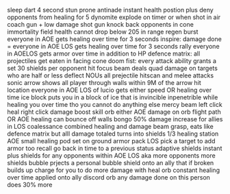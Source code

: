 sleep dart 4 second stun prone
antinade instant health postion plus deny opponents from healing for 5
dynomite explode on timer or when shot in air
coach gun + low damage shot gun knock back opponents in cone
immortality field health cannot drop below 205 in range
regen burst everyone in AOE gets healing over time for 3 seconds
inspire: damage done = everyone in AOE LOS gets healing over time for 3 seconds
rally everyone in AOELOS gets armor over time in addition to HP
defence matrix: all projectiles get eaten in facing cone
doom fist: every attack ability grants a set 30 shields per opponent hit
focus beam deals quad damage on targets who are half or less
deflect NOUs all prejectile hitscan and melee attacks
sonic arrow shows all player through walls within 9M of the arrow hit location
everyone in AOE LOS of lucio gets either speed OR healing over time
ice block puts you in a block of ice that is invincible inpenetrible while healing you over time tho you cannot do anything else
mercy beam left click heal right click damage boost
skill orb either AOE damage on orb flight path OR AOE healing can bounce off walls
bongo 50% damage increase for allies in LOS
coalessance combined healing and damage beam
grasp, eats like defence matrix but alll damage totaled  turns into shields 1/3
healing station AOE small healing pod set on ground
armor pack LOS pick a target to add armor too
recall go back in time to a previous status
adaptive shields instant plus shields for any opponents within AOE LOS aka more opponents more shields
bubble prjects a personal bubble shield onto an ally that if broken builds up charge for you to do more damage with
heal orb constant healing over time applied onto ally
discord orb any damage done on this person does 30% more
